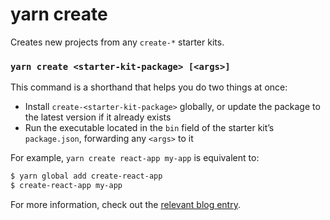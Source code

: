 # yarn create

Creates new projects from any <code>create-*</code> starter kits.

### `yarn create <starter-kit-package> [<args>]`

This command is a shorthand that helps you do two things at once:

- Install `create-<starter-kit-package>` globally, or update the package to the
  latest version if it already exists
- Run the executable located in the `bin` field of the starter kit’s `package.json`,
  forwarding any `<args>` to it

For example, `yarn create react-app my-app` is equivalent to:

```bash
$ yarn global add create-react-app
$ create-react-app my-app
```

For more information, check out the [relevant blog entry](https://yarnpkg.com/blog/2017/05/12/introducing-yarn/).
